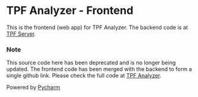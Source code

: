 # TPF Analyzer - Frontend

This is the frontend (web app) for TPF Analyzer. 
The backend code is at [TPF Server](https://github.com/crazynayan/tpf1).

### Note

This source code here has been deprecated and is no longer being updated.
The frontend code has been merged with the backend to form a single github link. Please check the full code
at [TPF Analyzer](https://github.com/crazynayan/tpf1).

Powered by [Pycharm](https://www.jetbrains.com/?from=TPFAnalyzer)
